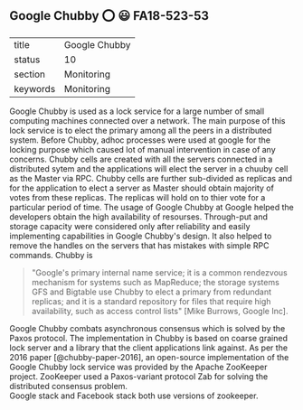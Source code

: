 ## Google Chubby :o: :smiley: FA18-523-53


|          |                   |
| -------- | ----------------- |
| title    | Google Chubby     | 
| status   | 10                |
| section  | Monitoring        |
| keywords | Monitoring        |



Google Chubby is used as a lock service for a large number of small computing 
machines connected over a network. The main purpose of this lock service is to 
elect the primary among all the peers in a distributed system. Before Chubby, adhoc processes
were used at google for the locking purpose which caused lot of manual intervention in case of any concerns. 
Chubby cells are created with all the servers connected in a distributed sytem and the applications
will elect the server in a chuuby cell as the Master via RPC. Chubby cells are further sub-divided as replicas and 
for the application to elect a server as Master should obtain majority of votes from these replicas. The replicas will
hold on to thier vote for a particular period of time. The usage of Google Chubby at Google helped the developers 
obtain the high availability of resourses. Through-put and storage capacity were considered only after reliability and easily implementing capabilities in Google Chubby's design. It also helped to remove the handles on the servers that has mistakes 
with simple RPC commands.
Chubby is

> "Google's primary internal name service; it is a common rendezvous mechanism for systems
> such as MapReduce; the storage systems GFS and Bigtable use Chubby to elect a primary from redundant
> replicas; and it is a standard repository for files that require high availability, such as access control lists"
> [Mike Burrows, Google Inc].

Google Chubby combats asynchronous consensus which is solved by the Paxos protocol. The implementation in Chubby is based on 
coarse grained lock server and a library that the client applications link against.  As per the 2016 paper [@chubby-paper-2016], an 
open-source implementation of the Google Chubby lock service was provided by the Apache ZooKeeper project. 
ZooKeeper used a Paxos-variant protocol Zab for solving the distributed consensus problem.  
Google stack and Facebook stack both use versions of zookeeper.


